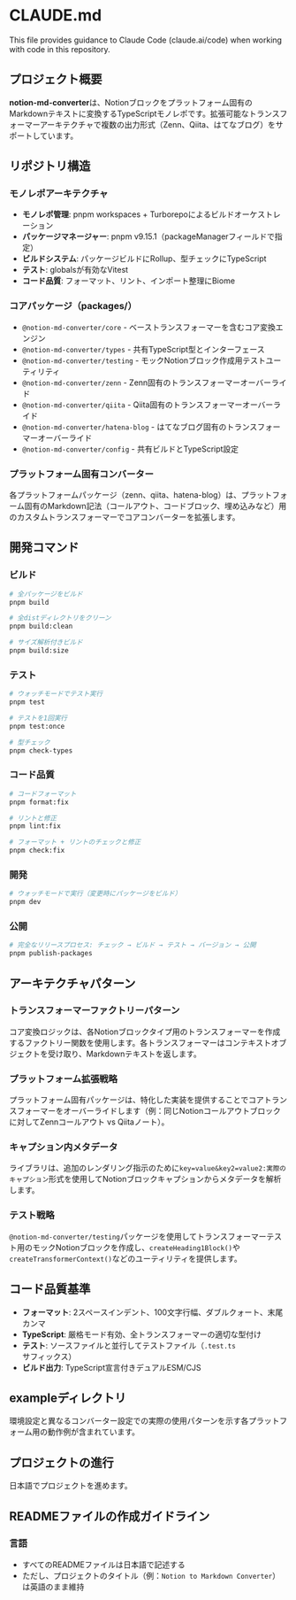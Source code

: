 # CLAUDE.md

This file provides guidance to Claude Code (claude.ai/code) when working with code in this repository.

## プロジェクト概要

**notion-md-converter**は、Notionブロックをプラットフォーム固有のMarkdownテキストに変換するTypeScriptモノレポです。拡張可能なトランスフォーマーアーキテクチャで複数の出力形式（Zenn、Qiita、はてなブログ）をサポートしています。

## リポジトリ構造

### モノレポアーキテクチャ
- **モノレポ管理**: pnpm workspaces + Turborepoによるビルドオーケストレーション
- **パッケージマネージャー**: pnpm v9.15.1（packageManagerフィールドで指定）
- **ビルドシステム**: パッケージビルドにRollup、型チェックにTypeScript
- **テスト**: globalsが有効なVitest
- **コード品質**: フォーマット、リント、インポート整理にBiome

### コアパッケージ（packages/）
- `@notion-md-converter/core` - ベーストランスフォーマーを含むコア変換エンジン
- `@notion-md-converter/types` - 共有TypeScript型とインターフェース
- `@notion-md-converter/testing` - モックNotionブロック作成用テストユーティリティ
- `@notion-md-converter/zenn` - Zenn固有のトランスフォーマーオーバーライド
- `@notion-md-converter/qiita` - Qiita固有のトランスフォーマーオーバーライド
- `@notion-md-converter/hatena-blog` - はてなブログ固有のトランスフォーマーオーバーライド
- `@notion-md-converter/config` - 共有ビルドとTypeScript設定

### プラットフォーム固有コンバーター
各プラットフォームパッケージ（zenn、qiita、hatena-blog）は、プラットフォーム固有のMarkdown記法（コールアウト、コードブロック、埋め込みなど）用のカスタムトランスフォーマーでコアコンバーターを拡張します。

## 開発コマンド

### ビルド
```bash
# 全パッケージをビルド
pnpm build

# 全distディレクトリをクリーン
pnpm build:clean

# サイズ解析付きビルド
pnpm build:size
```

### テスト
```bash
# ウォッチモードでテスト実行
pnpm test

# テストを1回実行
pnpm test:once

# 型チェック
pnpm check-types
```

### コード品質
```bash
# コードフォーマット
pnpm format:fix

# リントと修正
pnpm lint:fix

# フォーマット + リントのチェックと修正
pnpm check:fix
```

### 開発
```bash
# ウォッチモードで実行（変更時にパッケージをビルド）
pnpm dev
```

### 公開
```bash
# 完全なリリースプロセス: チェック → ビルド → テスト → バージョン → 公開
pnpm publish-packages
```

## アーキテクチャパターン

### トランスフォーマーファクトリーパターン
コア変換ロジックは、各Notionブロックタイプ用のトランスフォーマーを作成するファクトリー関数を使用します。各トランスフォーマーはコンテキストオブジェクトを受け取り、Markdownテキストを返します。

### プラットフォーム拡張戦略
プラットフォーム固有パッケージは、特化した実装を提供することでコアトランスフォーマーをオーバーライドします（例：同じNotionコールアウトブロックに対してZennコールアウト vs Qiitaノート）。

### キャプション内メタデータ
ライブラリは、追加のレンダリング指示のために`key=value&key2=value2:実際のキャプション`形式を使用してNotionブロックキャプションからメタデータを解析します。

### テスト戦略
`@notion-md-converter/testing`パッケージを使用してトランスフォーマーテスト用のモックNotionブロックを作成し、`createHeading1Block()`や`createTransformerContext()`などのユーティリティを提供します。

## コード品質基準

- **フォーマット**: 2スペースインデント、100文字行幅、ダブルクォート、末尾カンマ
- **TypeScript**: 厳格モード有効、全トランスフォーマーの適切な型付け
- **テスト**: ソースファイルと並行してテストファイル（`.test.ts`サフィックス）
- **ビルド出力**: TypeScript宣言付きデュアルESM/CJS

## exampleディレクトリ

環境設定と異なるコンバーター設定での実際の使用パターンを示す各プラットフォーム用の動作例が含まれています。

## プロジェクトの進行

日本語でプロジェクトを進めます。

## READMEファイルの作成ガイドライン

### 言語
- すべてのREADMEファイルは日本語で記述する
- ただし、プロジェクトのタイトル（例：`Notion to Markdown Converter`）は英語のまま維持
